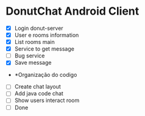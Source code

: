 # DonutChat Android Client

- [x] Login donut-server
- [x] User e rooms information
- [x] List rooms main
- [x] Service to get message
- [ ] Bug service
- [x] Save message
- *Organização do codigo
- [ ] Create chat layout
- [ ] Add java code chat
- [ ] Show  users interact room
- [ ] Done